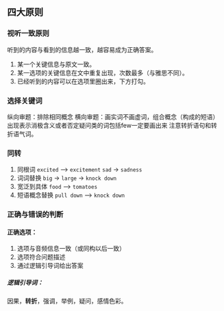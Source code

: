 ## 四大原则
### 视听一致原则
听到的内容与看到的信息越一致，越容易成为正确答案。
1. 某一个关键信息与原文一致。
2. 某一选项的关键信息在文中重复出现，次数最多（与雅思不同）。
3. 已经听到的内容可以在选项里圈出来，下方打勾。

### 选择关键词
纵向审题：排除相同概念
横向审题：画实词不画虚词，组合概念（构成的短语）
出现表示消极含义或者否定疑问类的词包括few一定要画出来
注意转折语句和转折语气词。

### 同转
1. 同根词
`excited` --> `excitement`
`sad` -> `sadness`
2. 词词替换
`big` -> `large` -> `knock down`
3. 宽泛到具体
`food` --> `tomatoes`
4. 短语概念替换
`pull down` --> `knock down`

### 正确与错误的判断
#### 正确选项：
1. 选项与音频信息一致（或同构以后一致）
2. 选项符合问题描述
3. 通过逻辑引导词给出答案

##### 逻辑引导词：
因果，**转折**，强调，举例，疑问，感情色彩。

<!--stackedit_data:
eyJoaXN0b3J5IjpbLTIxOTEyNDgxMywtMTA1NjA4MjU5NCwyNj
Q3MDgxNTgsMTA1MDI5ODM3OCwtMTgxNDQ2ODE4NywtMzMzMzIw
MzBdfQ==
-->
